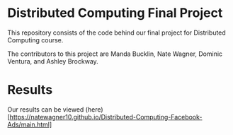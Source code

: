 # Distributed Computing Final Project
This repository consists of the code behind our final project for Distributed Computing course.

The contributors to this project are Manda Bucklin, Nate Wagner, Dominic Ventura, and Ashley Brockway. 

# Results
Our results can be viewed (here)[https://natewagner10.github.io/Distributed-Computing-Facebook-Ads/main.html]
